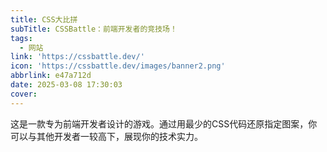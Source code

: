 ```yaml
---
title: CSS大比拼
subTitle: CSSBattle：前端开发者的竞技场！
tags:
  - 网站
link: 'https://cssbattle.dev/'
icon: 'https://cssbattle.dev/images/banner2.png'
abbrlink: e47a712d
date: 2025-03-08 17:30:03
cover:
---
```


这是一款专为前端开发者设计的游戏。通过用最少的CSS代码还原指定图案，你可以与其他开发者一较高下，展现你的技术实力。